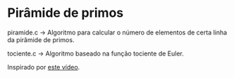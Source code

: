 # Pirâmide de primos
piramide.c &rarr; Algoritmo para calcular o número de elementos de certa linha da pirâmide de primos.

tociente.c &rarr; Algoritmo baseado na função tociente de Euler.

Inspirado por [este vídeo](https://youtu.be/NsjsLwYRW8o "Prime Pyramid (with 3Blue1Brown) - Numberphile").

